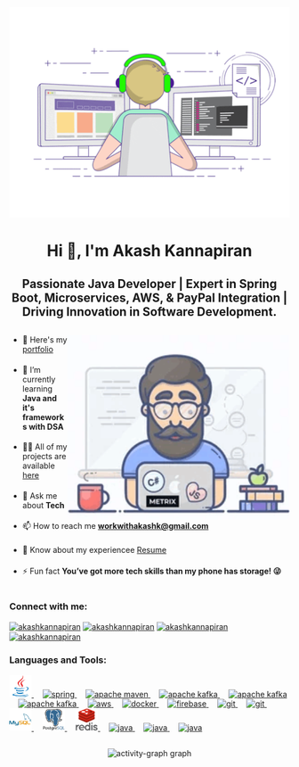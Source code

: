 <p  align="center">
<img  src="./Images/Multiprogramming Environment.gif"  alt="MasterHead">
</p>

<h1  align="center">
Hi 👋, I'm Akash Kannapiran
</h1>

<h2  align="center">
Passionate Java Developer | Expert in Spring Boot, Microservices, AWS, & PayPal Integration | Driving Innovation in Software Development.
</h2>

##

<img  align="right"  alt="Coding"  width="400" src="./Images/Man%20with%20Laptop.gif">

  
##

  
- 🔭 Here's my [portfolio](https://akash-kannapiran.web.app/)
####
- 🌱 I’m currently learning **Java and it's frameworks with DSA**
####
- 👨‍💻 All of my projects are available [here](https://github.com/AkashKannapiran)
####
- 💬 Ask me about **Tech**
####
- 📫 How to reach me **workwithakashk@gmail.com**
####
- 📄 Know about my experiencee [Resume](https://akash-kannapiran.web.app/assets/AkashKannapiranResume.pdf)
####
- ⚡ Fun fact **You’ve got more tech skills than my phone has storage! 😜**
  #

<h3  align="left">
Connect with me:
</h3>

<p align="left">
<a href="https://linkedin.com/in/akashkannapiran" target="blank"><img align="center" src="https://raw.githubusercontent.com/rahuldkjain/github-profile-readme-generator/master/src/images/icons/Social/linked-in-alt.svg" alt="akashkannapiran" height="30" width="40" /></a>
<a href="https://instagram.com/akashkannapiran" target="blank"><img align="center" src="https://raw.githubusercontent.com/rahuldkjain/github-profile-readme-generator/master/src/images/icons/Social/instagram.svg" alt="akashkannapiran" height="30" width="40" /></a>
<a href="https://www.leetcode.com/akashkannapiran" target="blank"><img align="center" src="https://raw.githubusercontent.com/rahuldkjain/github-profile-readme-generator/master/src/images/icons/Social/leet-code.svg" alt="akashkannapiran" height="30" width="40" /></a>
<a href="https://auth.geeksforgeeks.org/user/akashkannapiran" target="blank"><img align="center" src="https://raw.githubusercontent.com/rahuldkjain/github-profile-readme-generator/master/src/images/icons/Social/geeks-for-geeks.svg" alt="akashkannapiran" height="30" width="40" /></a>
</p>



<h3 align="left">Languages and Tools:</h3>
<p align="left"> 
<a href="https://www.java.com" target="_blank" rel="noreferrer"> <img src="https://raw.githubusercontent.com/devicons/devicon/master/icons/java/java-original.svg" alt="java" width="40" height="40"/> </a>
&nbsp;&nbsp;&nbsp;
<a href="https://spring.io/" target="_blank" rel="noreferrer"> <img src="https://www.vectorlogo.zone/logos/springio/springio-icon.svg" alt="spring" width="40" height="40"/> </a>
&nbsp;&nbsp;&nbsp;
<a href="https://maven.apache.org/" target="_blank" rel="noreferrer"> <img src="https://skillicons.dev/icons?i=maven" alt="apache maven" width="40" height="40"/> </a>
&nbsp;&nbsp;&nbsp;
<a href="https://kafka.apache.org/" target="_blank" rel="noreferrer"> <img src="https://skillicons.dev/icons?i=kafka" alt="apache kafka" width="40" height="40"/> </a>
&nbsp;&nbsp;&nbsp;
<a href="https://tomcat.apache.org/" target="_blank" rel="noreferrer"> <img src="https://cdn.jsdelivr.net/gh/devicons/devicon/icons/tomcat/tomcat-original.svg" alt="apache kafka" width="40" height="40"/> </a>
&nbsp;&nbsp;&nbsp;
<a href="https://www.postman.com/" target="_blank" rel="noreferrer"> <img src="https://cdn.simpleicons.org/postman/FF6C37" alt="apache kafka" width="40" height="40"/> </a>
&nbsp;&nbsp;&nbsp;
<a href="https://aws.amazon.com" target="_blank" rel="noreferrer"> <img src="https://skillicons.dev/icons?i=aws" alt="aws" width="40" height="40"/> </a> 
&nbsp;&nbsp;&nbsp;
<a href="https://www.docker.com/" target="_blank" rel="noreferrer"> <img src="https://cdn.simpleicons.org/docker/2496ED" alt="docker" width="40" height="40"/> </a> 
&nbsp;&nbsp;&nbsp;
<a href="https://firebase.google.com/" target="_blank" rel="noreferrer"> <img src="https://www.vectorlogo.zone/logos/firebase/firebase-icon.svg" alt="firebase" width="40" height="40"/> </a> 
&nbsp;&nbsp;&nbsp;
<a href="https://git-scm.com/" target="_blank" rel="noreferrer"> <img src="https://www.vectorlogo.zone/logos/git-scm/git-scm-icon.svg" alt="git" width="40" height="40"/> </a> 
&nbsp;&nbsp;&nbsp;
<a href="https://github.com/" target="_blank" rel="noreferrer"> <img src="https://skillicons.dev/icons?i=github" alt="git" width="40" height="40"/> </a> 
&nbsp;&nbsp;&nbsp;
<a href="https://www.mysql.com/" target="_blank" rel="noreferrer"> <img src="https://raw.githubusercontent.com/devicons/devicon/master/icons/mysql/mysql-original-wordmark.svg" alt="mysql" width="40" height="40"/> </a> 
&nbsp;&nbsp;&nbsp;
<a href="https://www.postgresql.org" target="_blank" rel="noreferrer"> <img src="https://raw.githubusercontent.com/devicons/devicon/master/icons/postgresql/postgresql-original-wordmark.svg" alt="postgresql" width="40" height="40"/> </a> 
&nbsp;&nbsp;&nbsp;
<a href="https://redis.io" target="_blank" rel="noreferrer"> <img src="https://raw.githubusercontent.com/devicons/devicon/master/icons/redis/redis-original-wordmark.svg" alt="redis" width="40" height="40"/> </a> 
&nbsp;&nbsp;&nbsp;
<a  href="https://www.atlassian.com/software/jira"  target="_blank"  rel="noreferrer">  <img  src="https://cdn.simpleicons.org/jira/0052CC"  alt="java"  width="40"  height="40"/>  </a>
&nbsp;&nbsp;&nbsp;
<a  href="https://www.jetbrains.com/idea/"  target="_blank"  rel="noreferrer">  <img  src="https://resources.jetbrains.com/storage/products/company/brand/logos/IntelliJ_IDEA_icon.svg?_gl=1*gofe7e*_ga*MTAxNjI0MTYyNi4xNjk3NTY2MTAw*_ga_9J976DJZ68*MTcwMjkwNDc1NS4xMS4xLjE3MDI5MDQ5NDYuMC4wLjA.&_ga=2.227591581.1485866775.1702904756-1016241626.1697566100"  alt="java"  width="40"  height="40"/>  </a>
&nbsp;&nbsp;&nbsp;
<a  href="https://code.visualstudio.com/"  target="_blank"  rel="noreferrer">  <img  src="https://cdn.jsdelivr.net/gh/devicons/devicon/icons/vscode/vscode-original.svg"  alt="java"  width="40"  height="40"/>  </a>
</p>


##

<div align="center">

  <img src="https://github-readme-activity-graph.vercel.app/graph?username=AkashKannapiran&radius=16&theme=react&area=true&order=5&custom_title=Guess%20my%20Relationship%20status&hide_border=true&hide_title=false" height="300" alt="activity-graph graph"  />

</div>

